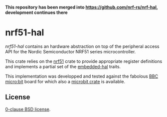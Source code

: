 **This repository has been merged into https://github.com/nrf-rs/nrf-hal, development continues there**

nrf51-hal
=========

_nrf51-hal_ contains an hardware abstraction on top of the peripheral access
API for the Nordic Semiconductor NRF51 series microcontroller.

This crate relies on the [nrf51][] crate to provide appropriate register
definitions and implements a partial set of the [embedded-hal][] traits.

This implementation was developped and tested against the fabolous
[BBC micro:bit][] board for which also a [microbit crate][] is
available.

[nrf51]: https://github.com/nrf-rs/nrf51
[embedded-hal]: https://github.com/rust-embedded/embedded-hal
[BBC micro:bit]: https://microbit.org
[microbit crate]: https://github.com/therealprof/microbit.git

License
-------

[0-clause BSD license](LICENSE-0BSD.txt).
